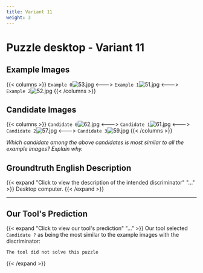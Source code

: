 ```yaml
---
title: Variant 11
weight: 3
---
```


# Puzzle desktop - Variant 11

## Example Images
{{< columns >}}
`Example 0`![53.jpg](/natscene-data/images/53.jpg)
<--->
`Example 1`![51.jpg](/natscene-data/images/51.jpg)
<--->
`Example 2`![52.jpg](/natscene-data/images/52.jpg)
{{< /columns >}}

## Candidate Images
{{< columns >}}
`Candidate 0`![62.jpg](/natscene-data/images/62.jpg)
<--->
`Candidate 1`![61.jpg](/natscene-data/images/61.jpg)
<--->
`Candidate 2`![57.jpg](/natscene-data/images/57.jpg)
<--->
`Candidate 3`![59.jpg](/natscene-data/images/59.jpg)
{{< /columns >}}

*Which candidate among the above candidates is most similar to all the example images? Explain why.*

## Groundtruth English Description

{{< expand "Click to view the description of the intended discriminator" "..." >}}
Desktop computer.
{{< /expand >}}

---



## Our Tool's Prediction

{{< expand "Click to view our tool's prediction" "..." >}}
Our tool selected `Candidate ?` as being the most similar to the example images with the discriminator:
```plaintext
The tool did not solve this puzzle
```
{{< /expand >}}
